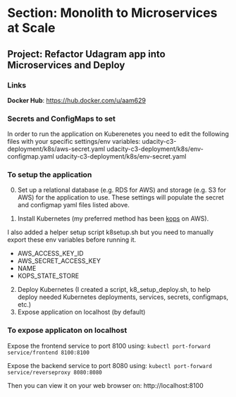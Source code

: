 # Section: Monolith to Microservices at Scale
## Project: Refactor Udagram app into Microservices and Deploy

### Links
**Docker Hub**: https://hub.docker.com/u/aam629

### Secrets and ConfigMaps to set
In order to run the application on Kuberenetes you need to edit the following files with your specific settings/env variables:
	udacity-c3-deployment/k8s/aws-secret.yaml
	udacity-c3-deployment/k8s/env-configmap.yaml
	udacity-c3-deployment/k8s/env-secret.yaml

### To setup the application
0) Set up a relational database (e.g. RDS for AWS) and storage (e.g. S3 for AWS) for the application to use.  These settings will populate the secret and configmap yaml files listed above.

1) Install Kubernetes (my preferred method has been [kops](https://github.com/kubernetes/kops/blob/master/docs/aws.md) on AWS).

I also added a helper setup script k8setup.sh but you need to manually export these env variables before running it.
<ul>
<li>AWS_ACCESS_KEY_ID</li>
<li>AWS_SECRET_ACCESS_KEY</li>
<li>NAME</li>
<li>KOPS_STATE_STORE</li>
</ul>

2) Deploy Kubernetes (I created a script, k8_setup_deploy.sh, to help deploy needed Kubernetes deployments, services, secrets, configmaps, etc.)
3) Expose application on localhost (by default)

### To expose applicaton on localhost
Expose the frontend service to port 8100 using:
`kubectl port-forward service/frontend 8100:8100`

Expose the backend service to port 8080 using:
`kubectl port-forward service/reverseproxy 8080:8080`

Then you can view it on your web browser on:
http://localhost:8100